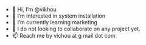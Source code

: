 - 👋 Hi, I’m @vikhou
- 👀 I’m interested in system installation
- 🌱 I’m currently learning marketing
- 💞️ I do not looking to collaborate on any project yet.
- 📫 Reach me by vichou at g mail dot com

<!---
vikhou/vikhou is a ✨ special ✨ repository because its `README.md` (this file) appears on your GitHub profile.
You can click the Preview link to take a look at your changes.
--->

